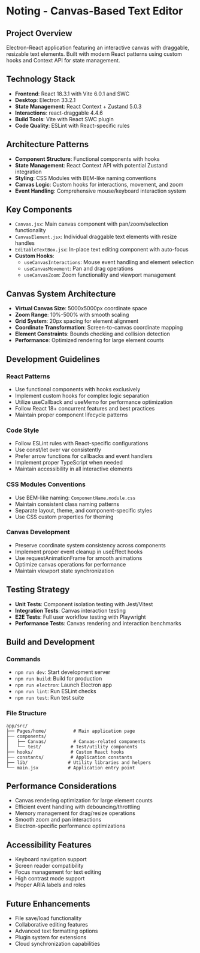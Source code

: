# Noting - Canvas-Based Text Editor

## Project Overview
Electron-React application featuring an interactive canvas with draggable, resizable text elements. Built with modern React patterns using custom hooks and Context API for state management.

## Technology Stack
- **Frontend**: React 18.3.1 with Vite 6.0.1 and SWC
- **Desktop**: Electron 33.2.1  
- **State Management**: React Context + Zustand 5.0.3
- **Interactions**: react-draggable 4.4.6
- **Build Tools**: Vite with React SWC plugin
- **Code Quality**: ESLint with React-specific rules

## Architecture Patterns
- **Component Structure**: Functional components with hooks
- **State Management**: React Context API with potential Zustand integration
- **Styling**: CSS Modules with BEM-like naming conventions
- **Canvas Logic**: Custom hooks for interactions, movement, and zoom
- **Event Handling**: Comprehensive mouse/keyboard interaction system

## Key Components
- `Canvas.jsx`: Main canvas component with pan/zoom/selection functionality
- `CanvasElement.jsx`: Individual draggable text elements with resize handles
- `EditableTextBox.jsx`: In-place text editing component with auto-focus
- **Custom Hooks**: 
  - `useCanvasInteractions`: Mouse event handling and element selection
  - `useCanvasMovement`: Pan and drag operations
  - `useCanvasZoom`: Zoom functionality and viewport management

## Canvas System Architecture
- **Virtual Canvas Size**: 5000x5000px coordinate space
- **Zoom Range**: 10%-500% with smooth scaling
- **Grid System**: 20px spacing for element alignment
- **Coordinate Transformation**: Screen-to-canvas coordinate mapping
- **Element Constraints**: Bounds checking and collision detection
- **Performance**: Optimized rendering for large element counts

## Development Guidelines

### React Patterns
- Use functional components with hooks exclusively
- Implement custom hooks for complex logic separation
- Utilize useCallback and useMemo for performance optimization
- Follow React 18+ concurrent features and best practices
- Maintain proper component lifecycle patterns

### Code Style
- Follow ESLint rules with React-specific configurations
- Use const/let over var consistently
- Prefer arrow functions for callbacks and event handlers
- Implement proper TypeScript when needed
- Maintain accessibility in all interactive elements

### CSS Modules Conventions
- Use BEM-like naming: `ComponentName.module.css`
- Maintain consistent class naming patterns
- Separate layout, theme, and component-specific styles
- Use CSS custom properties for theming

### Canvas Development
- Preserve coordinate system consistency across components
- Implement proper event cleanup in useEffect hooks
- Use requestAnimationFrame for smooth animations
- Optimize canvas operations for performance
- Maintain viewport state synchronization

## Testing Strategy
- **Unit Tests**: Component isolation testing with Jest/Vitest
- **Integration Tests**: Canvas interaction testing
- **E2E Tests**: Full user workflow testing with Playwright
- **Performance Tests**: Canvas rendering and interaction benchmarks

## Build and Development

### Commands
- `npm run dev`: Start development server
- `npm run build`: Build for production
- `npm run electron`: Launch Electron app
- `npm run lint`: Run ESLint checks
- `npm run test`: Run test suite

### File Structure
```
app/src/
├── Pages/home/          # Main application page
├── components/
│   ├── Canvas/          # Canvas-related components
│   └── test/           # Test/utility components
├── hooks/              # Custom React hooks
├── constants/          # Application constants
├── lib/               # Utility libraries and helpers
└── main.jsx           # Application entry point
```

## Performance Considerations
- Canvas rendering optimization for large element counts
- Efficient event handling with debouncing/throttling
- Memory management for drag/resize operations
- Smooth zoom and pan interactions
- Electron-specific performance optimizations

## Accessibility Features
- Keyboard navigation support
- Screen reader compatibility
- Focus management for text editing
- High contrast mode support
- Proper ARIA labels and roles

## Future Enhancements
- File save/load functionality
- Collaborative editing features
- Advanced text formatting options
- Plugin system for extensions
- Cloud synchronization capabilities